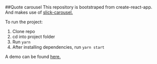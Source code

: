 ##Quote carousel
This repository is bootstraped from create-react-app. And makes use of [slick-carousel.](https://www.npmjs.com/package/slick-carousel)

To run the project:
1. Clone repo
2. cd into project folder
3. Run `yarn`
4. After installing dependencies, run `yarn start`

A demo can be found [here.](https://fervent-easley-ad7c8a.netlify.com/)